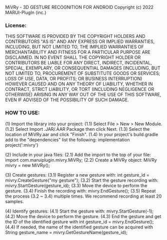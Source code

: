 MiVRy - 3D GESTURE RECOGNITION FOR ANDROID
Copyright (c) 2022 MARUI-PlugIn (inc.)

### License:
THIS SOFTWARE IS PROVIDED BY THE COPYRIGHT HOLDERS AND CONTRIBUTORS  "AS IS" AND ANY EXPRESS OR IMPLIED WARRANTIES, INCLUDING, BUT NOT LIMITED TO,  THE IMPLIED WARRANTIES OF MERCHANTABILITY AND FITNESS FOR A PARTICULAR  PURPOSE ARE DISCLAIMED. IN NO EVENT SHALL THE COPYRIGHT HOLDER OR  CONTRIBUTORS BE LIABLE FOR ANY DIRECT, INDIRECT, INCIDENTAL, SPECIAL,  EXEMPLARY, OR CONSEQUENTIAL DAMAGES (INCLUDING, BUT NOT LIMITED TO,  PROCUREMENT OF SUBSTITUTE GOODS OR SERVICES; LOSS OF USE, DATA, OR  PROFITS; OR BUSINESS INTERRUPTION) HOWEVER CAUSED AND ON ANY THEORY  OF LIABILITY, WHETHER IN CONTRACT, STRICT LIABILITY, OR TORT  (INCLUDING NEGLIGENCE OR OTHERWISE) ARISING IN ANY WAY OUT OF THE USE  OF THIS SOFTWARE, EVEN IF ADVISED OF THE POSSIBILITY OF SUCH DAMAGE.


### HOW TO USE:

(1) Import the library into your project:
(1.1) Select File > New > New Module.
(1.2) Select Import .JAR/.AAR Package then click Next.
(1.3) Select the location of MiVRy.aar and click "Finish".
(1.4) In your project's build.gradle add to the "dependencies" list the following: implementation project(':mivry')

(2) Include in your java files:
(2.1) Add the import to the top of your file:
      import com.maruiplugin.mivry.MiVRy;
(2.2) Create a MiVRy object:
      MiVRy mivry = new MiVRy();

(3) Create gestures:
(3.1) Register a new gesture with:
      int gesture_id = mivry.CreateGesture("my gesture");
(3.2) Start the gesture recording with:
      mivry.StartGesture(gesture_id);
(3.3) Move the device to perform the gesture.
(3.4) Finish the recording with:
      mivry.EndGesture();
(3.5) Repeat the process (3.2 ~ 3.4) multiple times. We recommend recording at least 20 samples.

(4) Identify gestures:
(4.1) Start the gesture with:
      mivry.StartGesture(-1);
(4.2) Move the device to perform the gesture.
(4.3) End the gesture and get the ID of the identified gesture with
      int gesture_id = mivry.EndGesture();
(4.4) If needed, the name of the identified gesture can be acquired with
      String gesture_name = mivry.GetGestureName(gesture_id);


